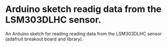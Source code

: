 # Arduino sketch readig data from the LSM303DLHC sensor.

An Arduino sketch for reading reading data from the LSM303DLHC sensor (adafruit
breakout board and library).